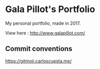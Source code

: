 # Gala Pillot's Portfolio

My personal portfolio, made in 2017.

View here : http://www.galapillot.com/

## Commit conventions

https://gitmoji.carloscuesta.me/

